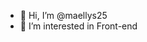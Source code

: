- 👋 Hi, I’m @maellys25
- 👀 I’m interested in Front-end

<!---
maellys25/maellys25 is a ✨ special ✨ repository because its `README.md` (this file) appears on your GitHub profile.
You can click the Preview link to take a look at your changes.
--->
